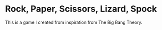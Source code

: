 # Rock, Paper, Scissors, Lizard, Spock

This is a game I created from inspiration from The Big Bang Theory.
